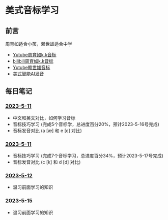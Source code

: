 # 美式音标学习

## 前言
周育如适合小孩，赖世雄适合中学
* [Yutube周育如k.k音标](https://www.youtube.com/watch?v=eLSOXxHa8Ps&t=538s)  
* [bilibili周育如k.k音标](https://www.bilibili.com/video/BV1fs411e7zn/?spm_id_from=333.337.search-card.all.click ) 
* [Yutube赖世雄音标](https://www.youtube.com/watch?v=BO_xnZOgCGY&list=PLPQT_l4rJ8CDHEr550NJmgO3_rrVo_EoB&index=1) 
* [美式智能AI发音](https://soundsamerican.net/)

## 
## 每日笔记
### [2023-5-11](https://github.com/oo7items/DailyNote/blob/main/notes/周育如K.K音標/2023-5-11/笔记.md)
* 中文和英文对比，如何学习音标
* 音标技巧学习 (完成5个音标学，总进度百分20%，预计2023-5-16号完成)
* 音标发音对比 (a [æ] 和 e [ɛ] 对比)
### [2023-5-11](https://github.com/oo7items/DailyNote/blob/main/notes/周育如K.K音標/2023-5-12/笔记.md)
* 音标技巧学习 (完成7个音标学习，总进度百分34%，预计2023-5-17号完成)
* 音标发音对比 (c [k] 和 d [d] 对比)
### [2023-5-12](https://github.com/oo7items/DailyNote/blob/main/notes/周育如K.K音標/2023-5-14/笔记.md)
* 温习前面学习的知识

### [2023-5-15](https://github.com/oo7items/DailyNote/blob/main/notes/周育如K.K音標/2023-5-14/笔记.md)
* 温习前面学习的知识
